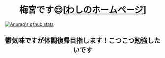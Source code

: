 <h1 align="center">梅宮です😌[<a href="https://xxxalice.github.io/">わしのホームページ</a>]</h1>

[![Anurag's github stats](https://github-readme-stats.vercel.app/api?username=XXXalice)](https://github.com/anuraghazra/github-readme-stats)

<h2 align="center">鬱気味ですが体調復帰目指します！こつこつ勉強したいです<h2>
